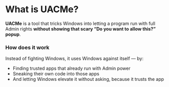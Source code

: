 # What is UACMe?

**UACMe** is a tool that tricks Windows into letting a program run with full Admin rights **without showing that scary “Do you want to allow this?” popup**.

### How does it work
Instead of fighting Windows, it uses Windows against itself — by:
- Finding trusted apps that already run with Admin power
- Sneaking their own code into those apps
- And letting Windows elevate it without asking, because it trusts the app